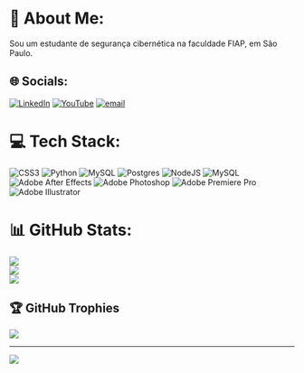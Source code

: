 # 💫 About Me:
Sou um estudante de segurança cibernética na faculdade FIAP, em São Paulo.


## 🌐 Socials:
[![LinkedIn](https://img.shields.io/badge/LinkedIn-%230077B5.svg?logo=linkedin&logoColor=white)](https://linkedin.com/in/www.linkedin.com/in/luisfelipebarbosaalmeida) [![YouTube](https://img.shields.io/badge/YouTube-%23FF0000.svg?logo=YouTube&logoColor=white)](https://youtube.com/@@Magna__Historia) [![email](https://img.shields.io/badge/Email-D14836?logo=gmail&logoColor=white)](mailto:luisf.almeida14@gmail.com) 

# 💻 Tech Stack:
![CSS3](https://img.shields.io/badge/css3-%231572B6.svg?style=for-the-badge&logo=css3&logoColor=white) ![Python](https://img.shields.io/badge/python-3670A0?style=for-the-badge&logo=python&logoColor=ffdd54) ![MySQL](https://img.shields.io/badge/mysql-4479A1.svg?style=for-the-badge&logo=mysql&logoColor=white) ![Postgres](https://img.shields.io/badge/postgres-%23316192.svg?style=for-the-badge&logo=postgresql&logoColor=white) ![NodeJS](https://img.shields.io/badge/node.js-6DA55F?style=for-the-badge&logo=node.js&logoColor=white) ![MySQL](https://img.shields.io/badge/mysql-4479A1.svg?style=for-the-badge&logo=mysql&logoColor=white) ![Adobe After Effects](https://img.shields.io/badge/Adobe%20After%20Effects-9999FF.svg?style=for-the-badge&logo=Adobe%20After%20Effects&logoColor=white) ![Adobe Photoshop](https://img.shields.io/badge/adobe%20photoshop-%2331A8FF.svg?style=for-the-badge&logo=adobe%20photoshop&logoColor=white) ![Adobe Premiere Pro](https://img.shields.io/badge/Adobe%20Premiere%20Pro-9999FF.svg?style=for-the-badge&logo=Adobe%20Premiere%20Pro&logoColor=white) ![Adobe Illustrator](https://img.shields.io/badge/adobe%20illustrator-%23FF9A00.svg?style=for-the-badge&logo=adobe%20illustrator&logoColor=white)
# 📊 GitHub Stats:
![](https://github-readme-stats.vercel.app/api?username=LuisfAlmeida07&theme=shadow_green&hide_border=true&include_all_commits=false&count_private=false)<br/>
![](https://github-readme-streak-stats.herokuapp.com/?user=LuisfAlmeida07&theme=shadow_green&hide_border=true)<br/>
![](https://github-readme-stats.vercel.app/api/top-langs/?username=LuisfAlmeida07&theme=shadow_green&hide_border=true&include_all_commits=false&count_private=false&layout=compact)

## 🏆 GitHub Trophies
![](https://github-profile-trophy.vercel.app/?username=LuisfAlmeida07&theme=radical&no-frame=false&no-bg=true&margin-w=4)

---
[![](https://visitcount.itsvg.in/api?id=LuisfAlmeida07&icon=0&color=0)](https://visitcount.itsvg.in)

<!-- Proudly created with GPRM ( https://gprm.itsvg.in ) -->
